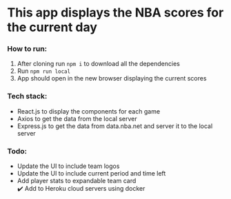 # This app displays the NBA scores for the current day
### How to run:
1. After cloning run `npm i` to download all the dependencies
2. Run `npm run local`
3. App should open in the new browser displaying the current scores


### Tech stack:
* React.js to display the components for each game
* Axios to get the data from the local server 
* Express.js to get the data from data.nba.net and server it to the local server


### Todo:
* Update the UI to include team logos
* Update the UI to include current period and time left 
* Add player stats to expandable team card <br/>
:heavy_check_mark: Add to Heroku cloud servers using docker 

